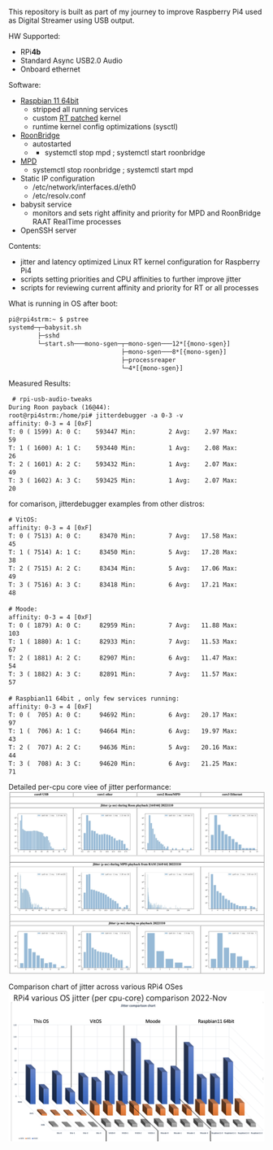 This repository is built as part of my journey to improve Raspberry Pi4 used as Digital Streamer using USB output.

HW Supported:
- RPi**4b**
- Standard Async USB2.0 Audio
- Onboard ethernet

Software:
- [Raspbian 11 64bit](https://www.raspberrypi.com/news/raspberry-pi-os-64-bit/)
    - stripped all running services
    - custom [RT patched](https://mirrors.edge.kernel.org/pub/linux/kernel/projects/rt/) kernel
    - runtime kernel config optimizations (sysctl)
- [RoonBridge](https://roonlabs.com/downloads)
    - autostarted
    - - systemctl stop mpd ; systemctl start roonbridge
- [MPD](https://github.com/MusicPlayerDaemon/MPD)
    - systemctl stop roonbridge ; systemctl start mpd
- Static IP configuration
    - /etc/network/interfaces.d/eth0
    - /etc/resolv.conf
- babysit service
    - monitors and sets right affinity and priority for MPD and RoonBridge RAAT RealTime processes
- OpenSSH server

Contents:
- jitter and latency optimized Linux RT kernel configuration for Raspberry Pi4
- scripts setting priorities and CPU affinities to further improve jitter
- scripts for reviewing current affinity and priority for RT or all processes

What is running in OS after boot:

    pi@rpi4strm:~ $ pstree
    systemd─┬─babysit.sh
            ├─sshd
            └─start.sh───mono-sgen─┬─mono-sgen───12*[{mono-sgen}]
                                   ├─mono-sgen───8*[{mono-sgen}]
                                   ├─processreaper
                                   └─4*[{mono-sgen}]

Measured Results:

     # rpi-usb-audio-tweaks 
    During Roon payback (16@44):
    root@rpi4strm:/home/pi# jitterdebugger -a 0-3 -v
    affinity: 0-3 = 4 [0xF]
    T: 0 ( 1599) A: 0 C:    593447 Min:         2 Avg:    2.97 Max:        59
    T: 1 ( 1600) A: 1 C:    593440 Min:         1 Avg:    2.08 Max:        26
    T: 2 ( 1601) A: 2 C:    593432 Min:         1 Avg:    2.07 Max:        49
    T: 3 ( 1602) A: 3 C:    593425 Min:         1 Avg:    2.07 Max:        20

for comarison, jitterdebugger examples from other distros:

    # VitOS:
    affinity: 0-3 = 4 [0xF]
    T: 0 ( 7513) A: 0 C:     83470 Min:         7 Avg:   17.58 Max:        45
    T: 1 ( 7514) A: 1 C:     83450 Min:         5 Avg:   17.28 Max:        38
    T: 2 ( 7515) A: 2 C:     83434 Min:         5 Avg:   17.06 Max:        49
    T: 3 ( 7516) A: 3 C:     83418 Min:         6 Avg:   17.21 Max:        48
    
    # Moode:
    affinity: 0-3 = 4 [0xF]
    T: 0 ( 1879) A: 0 C:     82959 Min:         7 Avg:   11.88 Max:       103
    T: 1 ( 1880) A: 1 C:     82933 Min:         7 Avg:   11.53 Max:        67
    T: 2 ( 1881) A: 2 C:     82907 Min:         6 Avg:   11.47 Max:        54
    T: 3 ( 1882) A: 3 C:     82891 Min:         7 Avg:   11.57 Max:        57

    # Raspbian11 64bit , only few services running:
    affinity: 0-3 = 4 [0xF]
    T: 0 (  705) A: 0 C:     94692 Min:         6 Avg:   20.17 Max:        97
    T: 1 (  706) A: 1 C:     94664 Min:         6 Avg:   19.97 Max:        43
    T: 2 (  707) A: 2 C:     94636 Min:         5 Avg:   20.16 Max:        44
    T: 3 (  708) A: 3 C:     94620 Min:         6 Avg:   21.25 Max:        71

Detailed per-cpu core viee of jitter performance:
![jitterplot-output](https://github.com/maniac0r/rpi-usb-audio-tweaks/blob/main/images/jitterplot-outputs.png?raw=true)

Comparison chart of jitter across various RPi4 OSes
![img](https://raw.githubusercontent.com/maniac0r/rpi-usb-audio-tweaks/main/images/Chart-RPi4-OS-jitter-comparison.png)
